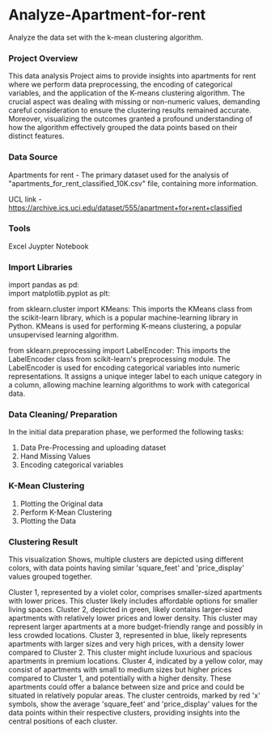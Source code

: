 # Analyze-Apartment-for-rent
Analyze the data set with the k-mean clustering algorithm. 

### Project Overview 

This data analysis Project aims to provide insights into apartments for rent where we perform data preprocessing, the encoding of categorical variables, and the application of the K-means clustering algorithm.
The crucial aspect was dealing with missing or non-numeric values, demanding careful consideration to ensure the clustering results remained accurate. Moreover, visualizing the outcomes granted a profound understanding of how the algorithm effectively grouped the data points based on their distinct features.

### Data Source
Apartments for rent - The primary dataset used for the analysis of "apartments_for_rent_classified_10K.csv" file, containing more information.

UCL link - https://archive.ics.uci.edu/dataset/555/apartment+for+rent+classified

### Tools
Excel 
Juypter Notebook

### Import Libraries
 
import pandas as pd:  
import matplotlib.pyplot as plt: 

from sklearn.cluster import KMeans: This imports the KMeans class from the scikit-learn library, which is a popular machine-learning library in Python. KMeans is used for performing K-means clustering, a popular unsupervised learning algorithm. 

from sklearn.preprocessing import LabelEncoder: This imports the LabelEncoder class from scikit-learn's preprocessing module. The LabelEncoder is used for encoding categorical variables into numeric representations. It assigns a unique integer label to each unique category in a column, allowing machine learning algorithms to work with categorical data.

### Data Cleaning/ Preparation

In the initial data preparation phase, we performed the following tasks:
1. Data Pre-Processing and uploading dataset
2. Hand Missing Values
3. Encoding categorical variables

### K-Mean Clustering

1. Plotting the Original data
2. Perform K-Mean Clustering
3. Plotting the Data 

### Clustering Result

This visualization Shows, multiple clusters are depicted using different colors, with data points having similar 'square_feet' and 'price_display' values grouped together. 

Cluster 1, represented by a violet color, comprises smaller-sized apartments with lower prices. This cluster likely includes affordable options for smaller living spaces. 
Cluster 2, depicted in green, likely contains larger-sized apartments with relatively lower prices and lower density. This cluster may represent larger apartments at a more budget-friendly range and possibly in less crowded locations.
Cluster 3, represented in blue, likely represents apartments with larger sizes and very high prices, with a density lower compared to Cluster 2. This cluster might include luxurious and spacious apartments in premium locations.
Cluster 4, indicated by a yellow color, may consist of apartments with small 
to medium sizes but higher prices compared to Cluster 1, and potentially with a higher density. These apartments could offer a balance between size and price and could be situated in relatively popular areas. 
The cluster centroids, marked by red 'x' symbols, show the average 'square_feet' and 'price_display' values for the data points within their respective clusters, providing insights into the central positions of each cluster. 

